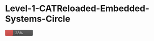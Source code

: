 # Level-1-CATReloaded-Embedded-Systems-Circle

<?xml version="1.0" encoding="UTF-8"?>
<svg width="90" height="20" version="1.1" xmlns="http://www.w3.org/2000/svg" xmlns:xlink="http://www.w3.org/1999/xlink" preserveAspectRatio="xMidYMid">
  <linearGradient id="a" x2="0" y2="100%">
    <stop offset="0" stop-color="#bbb" stop-opacity=".1"/>
    <stop offset="1" stop-opacity=".1"/>
  </linearGradient>

  <rect rx="4" x="0" width="90" height="20" fill="#428bca"/>
  <rect rx="4" x="0" width="90" height="20" fill="#555" />
  <rect rx="4" x="0" width="25.200000000000003" height="20" fill="#d9534f" />
  
  <rect rx="4" width="90" height="20" fill="url(#a)" />

  

  <g fill="#fff" text-anchor="middle" font-family="DejaVu Sans,Verdana,Geneva,sans-serif" font-size="11">
    <text x="45.0" y="15" fill="#010101" fill-opacity=".3">
      28%
    </text>
    <text x="45.0" y="14">
      28%
    </text>
  </g>
</svg>
